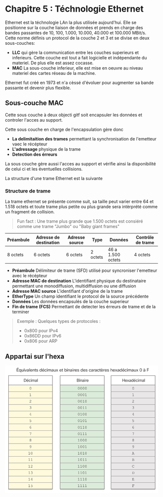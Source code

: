 # Chapitre 5 : Téchnologie Ethernet

Ethernet est la téchnologie LAn la plus utilisée aujourd'hui. Elle se positionne sur la couche liaison de données et prends en charge des bandes passantes de 10, 100, 1.000, 10.000, 40.000 et 100.000 MBit/s. Cette norme définis un protocol de la couche 2 et 3 et se divise en deux sous-couches:

* **LLC** qui gère la communication entre les couches superieurs et inferieurs. Cette couche est tout a fait logicielle et indépendante du materiel. De plus elle est assez cocasse.
* **MAC** La sous-couche inferieur, elle est mise en oeuvre au niveau materiel des cartes réseau de la machine.

Ethernet fut créé en 1973 et n'a cèssé d'évoluer pour augmenter sa bande passante et devenir plus flexible.

## Sous-couche MAC

Cette sous couche à deux objecti
gitf soit encapsuler les données et controler l'acces au support.

Cette sous couche en charge de l'encapsulation gère donc 

* **La delimitaition des trames** permettant la synchronisation de l'emetteur vaec le récépteur
* **L'adressage** physique de la trame
* **Detection des érreurs**

La sous couche gère aussi l'acces au support et vérifie ainsi la disponibilité de celui ci et les éventuelles collisions.

La structure d'une trame Ethernet est la suivante

### Structure de trame

La trame ethernet se présente comme suit, sa taille peut varier entre 64 et 1.518 octets et toute trame plus petite ou plus grande sera intèrprété comme un fragment de collision.

> Fun fact : Une trame plus grande que 1.500 octets est consiéré comme une trame "Jumbo" ou "Baby giant frames"

|Préambule|Adresse de destination|Adresse source|Type|Données|Contrôle de trame|
|---------|----------------------|--------------|----|-------|----------------|
|8 octets|6 octets|6 octets|2 octets|46 a 1.500 octets|4 octets|

* **Préambule** Délimiteur de trame (SFD) utilisé pour syncroniser l'emetteur avec le récépteur
* **Adresse MAC de destination** L'identifiant physique du destinataire permettant une monodiffusion, multidiffusion ou une diffusion
* **Adresse MAC source** L'identifiant d'origine de la trame
* **EtherType** Un champ identifiant le protocol de la source précédente
* **Données** Les données encapsulés de la couche superieur
* **Fin de trame (FCS)** Permettant de detecter les érreurs de trame et de la terminer

> Exemple : Quelques types de protocoles : 
> * 0x800 pour IPv4
> * 0x86DD pour IPv6
> * 0x806 pour ARP

## Appartai sur l'hexa

![Table d'equivalence hexadecimal](img/hexa.png)
